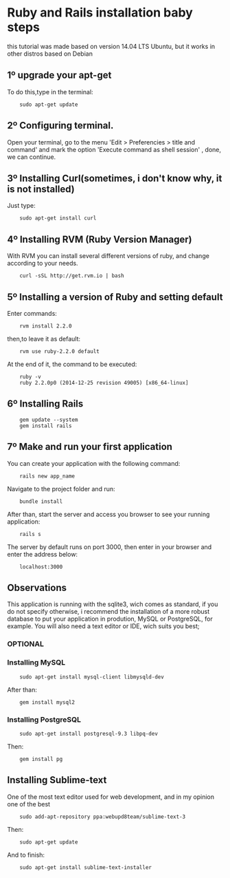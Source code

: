 # Ruby and Rails installation baby steps

this tutorial was made based on version 14.04 LTS Ubuntu, but it works in other distros based on Debian 

## 1º upgrade your apt-get

To do this,type in the terminal:

		sudo apt-get update

## 2º Configuring terminal.

Open your terminal, go to the menu 'Edit > Preferencies > title and command' and mark the option
'Execute command as shell session' , done, we can continue. 

## 3º Installing Curl(sometimes, i don't know why, it is not installed)

Just type:
		
		sudo apt-get install curl

## 4º Installing RVM (Ruby Version Manager)

With RVM you can install several different versions of ruby, and change according to your needs.
	
		curl -sSL http://get.rvm.io | bash

## 5º Installing a version of Ruby and setting default 

Enter commands:

		rvm install 2.2.0

then,to leave it as default:

		rvm use ruby-2.2.0 default

At the end of it, the command to be executed:

		ruby -v
		ruby 2.2.0p0 (2014-12-25 revision 49005) [x86_64-linux]

## 6º Installing Rails
		
		gem update --system	
		gem install rails

## 7º Make and run your first application

You can create your application with the following command:

		rails new app_name

Navigate to the project folder and run:

		bundle install

After than, start the server and access you browser to see your running application:

		rails s

The server by default runs on port 3000, then enter in your browser and enter the address below:
	
		localhost:3000

## Observations

This application is running with the sqlite3, wich comes as standard, if you do not specify otherwise, i recommend the installation of a more robust database to put your application in prodution, MySQL or PostgreSQL, for example.
You will also need a text editor or IDE, wich suits you best; 



### OPTIONAL

### Installing MySQL

		sudo apt-get install mysql-client libmysqld-dev

After than:
		
		gem install mysql2

### Installing PostgreSQL

		sudo apt-get install postgresql-9.3 libpq-dev

Then:
		
		gem install pg

## Installing Sublime-text

One of the most text editor used for web development, and in my opinion one of the best
		
		sudo add-apt-repository ppa:webupd8team/sublime-text-3 

Then:
	
		sudo apt-get update

And to finish:
		
		sudo apt-get install sublime-text-installer
